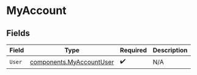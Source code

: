 # MyAccount


## Fields

| Field                                                                | Type                                                                 | Required                                                             | Description                                                          |
| -------------------------------------------------------------------- | -------------------------------------------------------------------- | -------------------------------------------------------------------- | -------------------------------------------------------------------- |
| `User`                                                               | [components.MyAccountUser](../../models/components/myaccountuser.md) | :heavy_check_mark:                                                   | N/A                                                                  |